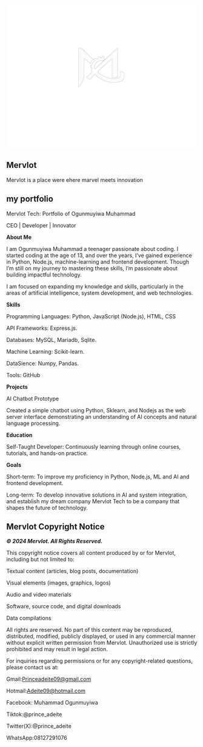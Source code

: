 <div align="center">
  <img src="IMG/mervlot.png" width="700px">
</div>

##  **Mervlot** 
Mervlot is a place were ehere marvel meets innovation
##  **my portfolio**
Mervlot Tech: Portfolio of Ogunmuyiwa Muhammad 

CEO | Developer | Innovator


**About Me**

I am Ogunmuyiwa Muhammad a teenager passionate about coding. I started coding at the age of 13, and over the years, I’ve gained experience in Python, Node.js, machine-learning and frontend development. Though I’m still on my journey to mastering these skills, I’m passionate about building impactful technology.

I am focused on expanding my knowledge and skills, particularly in the areas of artificial intelligence, system development, and web technologies.

**Skills**

Programming Languages: Python, JavaScript (Node.js), HTML, CSS

API Frameworks: Express.js.

Databases: MySQL, Mariadb, Sqlite.

Machine Learning: Scikit-learn.

DataSience: Numpy, Pandas.

Tools: GitHub

**Projects**

AI Chatbot Prototype

Created a simple chatbot using Python, Sklearn, and Nodejs as the web server interface demonstrating an understanding of AI concepts and natural language processing.


**Education**

Self-Taught Developer: Continuously learning through online courses, tutorials, and hands-on practice.

**Goals**

Short-term: To improve my proficiency in Python, Node.js, ML and AI and frontend development.

Long-term: To develop innovative solutions in AI and system integration, and establish my dream company Mervlot Tech to be a company that shapes the future of technology.


## **Mervlot Copyright Notice**



***© 2024 Mervlot. All Rights Reserved.***


This copyright notice covers all content produced by or for Mervlot, including but not limited to:

Textual content (articles, blog posts, documentation)

Visual elements (images, graphics, logos)

Audio and video materials

Software, source code, and digital downloads

Data compilations


All rights are reserved. No part of this content may be reproduced, distributed, modified, publicly displayed, or used in any commercial manner without explicit written permission from Mervlot. Unauthorized use is strictly prohibited and may result in legal action.


For inquiries regarding permissions or for any copyright-related questions, please contact us at:

Gmail:Princeadeite09@gmail.com

Hotmail:Adeite09@hotmail.com

Facebook: Muhammad Ogunmuyiwa

Tiktok:@prince_adeite

Twitter(X):@prince_adeite

WhatsApp:08127291076

